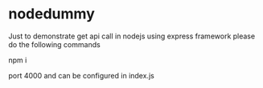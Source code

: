 # nodedummy
Just to demonstrate get api call in nodejs using express framework
please do the following commands

npm i

port 4000 and can be configured in index.js
